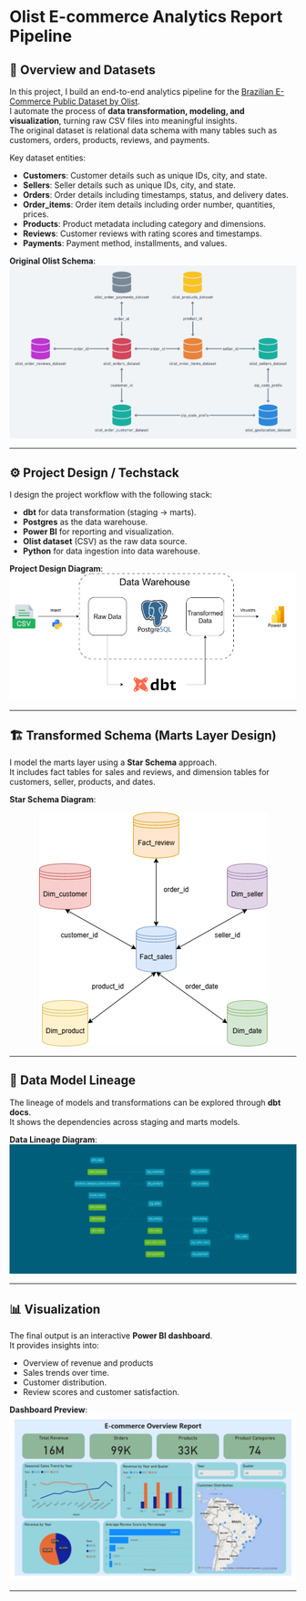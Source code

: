 # Olist E-commerce Analytics Report Pipeline

## 📌 Overview and Datasets
In this project, I build an end-to-end analytics pipeline for the [Brazilian E-Commerce Public Dataset by Olist](https://www.kaggle.com/datasets/olistbr/brazilian-ecommerce).  
I automate the process of **data transformation, modeling, and visualization**, turning raw CSV files into meaningful insights.  
The original dataset is relational data schema with many tables such as customers, orders, products, reviews, and payments.  

Key dataset entities:
- **Customers**: Customer details such as unique IDs, city, and state.
- **Sellers**: Seller details such as unique IDs, city, and state.
- **Orders**: Order details including timestamps, status, and delivery dates.
- **Order_items**: Order item details including order number, quantities, prices.  
- **Products**: Product metadata including category and dimensions.  
- **Reviews**: Customer reviews with rating scores and timestamps.  
- **Payments**: Payment method, installments, and values.  

**Original Olist Schema**:  
![Original Schema](assets/original_schema.png)

---

## ⚙️ Project Design / Techstack
I design the project workflow with the following stack:  
- **dbt** for data transformation (staging → marts).  
- **Postgres** as the data warehouse.  
- **Power BI** for reporting and visualization.  
- **Olist dataset** (CSV) as the raw data source.
- **Python** for data ingestion into data warehouse.  

**Project Design Diagram**:  
![Project Design](assets/project_design.png)

---

## 🏗️ Transformed Schema (Marts Layer Design)
I model the marts layer using a **Star Schema** approach.  
It includes fact tables for sales and reviews, and dimension tables for customers, seller, products, and dates.  

**Star Schema Diagram**:
<div align="center">

![Star Schema](assets/star_schema.png)

</div>

---

## 🔗 Data Model Lineage
The lineage of models and transformations can be explored through **dbt docs**.  
It shows the dependencies across staging and marts models.  

**Data Lineage Diagram**:  
![Data Lineage](assets/dbt-dag.png)

---

## 📊 Visualization
The final output is an interactive **Power BI dashboard**.  
It provides insights into:
- Overview of revenue and products
- Sales trends over time.  
- Customer distribution.  
- Review scores and customer satisfaction.  

**Dashboard Preview**:  
![Dashboard](assets/dashboard.jpg)

---

